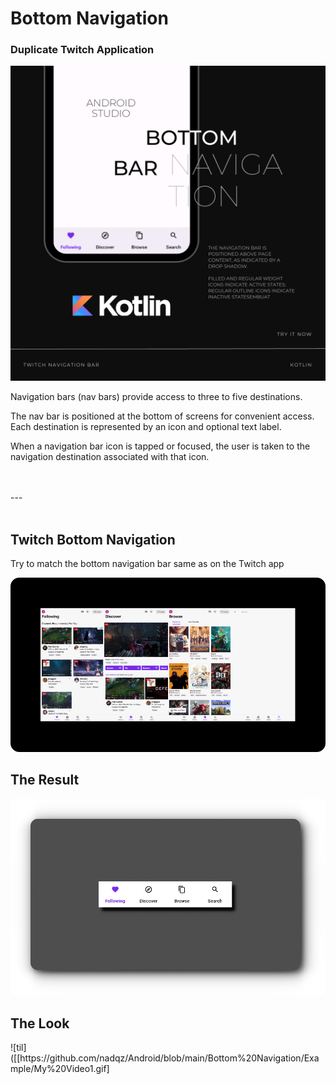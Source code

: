 <h1>Bottom Navigation</h1>
<h3>Duplicate Twitch Application</h3>

![alt text](https://github.com/nadqz/Android/blob/main/Bottom%20Navigation/Example/Picture.png?raw=true)

<p>Navigation bars (nav bars) provide access to three to five destinations.</p>

<p>The nav bar is positioned at the bottom of screens for convenient access. Each destination is represented by an icon and optional text label.</p>

<p>When a navigation bar icon is tapped or focused, the user is taken to the navigation destination associated with that icon.</p>
<br></br>
---
<br></br>
<h2>Twitch Bottom Navigation</h2>
<p>Try to match the bottom navigation bar same as on the Twitch app</p>

![alt text](https://github.com/nadqz/Android/blob/main/Bottom%20Navigation/Example/Picture3.png?raw=true)

<h2>The Result</h2>

![alt text](https://github.com/nadqz/Android/blob/main/Bottom%20Navigation/Example/Picture2.png?raw=true)

<h2>The Look</h2>
![til]([[https://github.com/nadqz/Android/blob/main/Bottom%20Navigation/Example/My%20Video1.gif]
